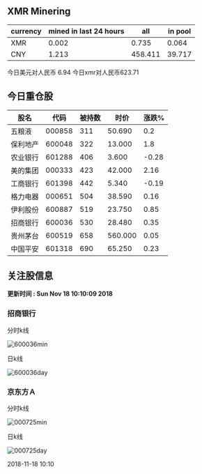 ## XMR Minering

|currency|mined in last 24 hours|all|in pool|
|---|---|---|---|
|XMR|0.002|0.735|0.064|
|CNY|1.213|458.411|39.717|

今日美元对人民币 6.94	今日xmr对人民币623.71


## 今日重仓股 

|股名|代码|被持数|时价|涨跌%|
|---|---|---|---|---|
|五粮液|000858|311|50.690|0.2|
|保利地产|600048|322|13.000|1.8|
|农业银行|601288|406|3.600|-0.28|
|美的集团|000333|423|42.000|2.16|
|工商银行|601398|442|5.340|-0.19|
|格力电器|000651|504|38.590|0.16|
|伊利股份|600887|519|23.750|0.85|
|招商银行|600036|530|28.480|0.35|
|贵州茅台|600519|658|560.000|0.05|
|中国平安|601318|690|65.250|0.23|

## 关注股信息
**更新时间 : Sun Nov 18 10:10:09 2018**
### 招商银行 
分时k线

![600036min](http://image.sinajs.cn/newchart/min/n/sh600036.gif)

日k线

![600036day](http://image.sinajs.cn/newchart/daily/n/sh600036.gif)

### 京东方Ａ 
分时k线

![000725min](http://image.sinajs.cn/newchart/min/n/sz000725.gif)

日k线

![000725day](http://image.sinajs.cn/newchart/daily/n/sz000725.gif)

2018-11-18 10:10
